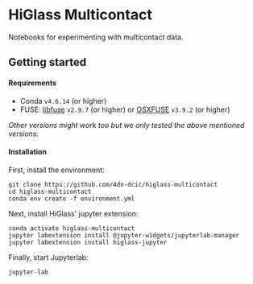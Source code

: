 # HiGlass Multicontact

Notebooks for experimenting with multicontact data.

## Getting started

#### Requirements

- Conda `v4.6.14` (or higher)
- FUSE: [libfuse](https://github.com/libfuse/libfuse) `v2.9.7` (or higher) or [OSXFUSE](https://osxfuse.github.io/) `v3.9.2` (or higher)

_Other versions might work too but we only tested the above mentioned versions._

#### Installation

First, install the environment:

```
git clone https://github.com/4dn-dcic/higlass-multicontact
cd higlass-multicontact
conda env create -f environment.yml
```

Next, install HiGlass' jupyter extension:

```
conda activate higlass-multicontact
jupyter labextension install @jupyter-widgets/jupyterlab-manager
jupyter labextension install higlass-jupyter
```

Finally, start Jupyterlab:

```
jupyter-lab
```

